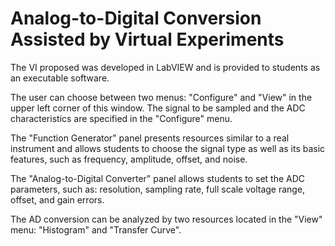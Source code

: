 # Analog-to-Digital Conversion Assisted by Virtual Experiments

The VI proposed was developed in LabVIEW and is provided to students as an executable software.

The user can choose between two menus: "Configure" and "View" in the upper left corner of this window. The signal to be sampled and the ADC characteristics are specified in the "Configure" menu. 

The "Function Generator" panel presents resources similar to a real instrument and allows students to choose the signal type as well as its basic features, such as frequency, amplitude, offset, and noise. 

The "Analog-to-Digital Converter" panel allows students to set the ADC parameters, such as: resolution, sampling rate, full scale voltage range, offset, and gain errors. 

The AD conversion can be analyzed by two resources located in the "View" menu: "Histogram" and "Transfer Curve".  

